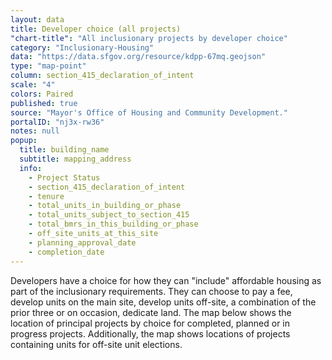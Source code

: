```yaml
---
layout: data
title: Developer choice (all projects)
"chart-title": "All inclusionary projects by developer choice"
category: "Inclusionary-Housing"
data: "https://data.sfgov.org/resource/kdpp-67mq.geojson"
type: "map-point"
column: section_415_declaration_of_intent
scale: "4"
colors: Paired
published: true
source: "Mayor's Office of Housing and Community Development."
portalID: "nj3x-rw36"
notes: null
popup:
  title: building_name
  subtitle: mapping_address
  info: 
    - Project Status
    - section_415_declaration_of_intent
    - tenure
    - total_units_in_building_or_phase
    - total_units_subject_to_section_415
    - total_bmrs_in_this_building_or_phase
    - off_site_units_at_this_site
    - planning_approval_date
    - completion_date
---
```


Developers have a choice for how they can "include" affordable housing as part of the inclusionary requirements. They can choose to pay a fee, develop units on the main site, develop units off-site, a combination of the prior three or on occasion, dedicate land. The map below shows the location of principal projects by choice for completed, planned or in progress projects. Additionally, the map shows locations of projects containing units for off-site unit elections.
